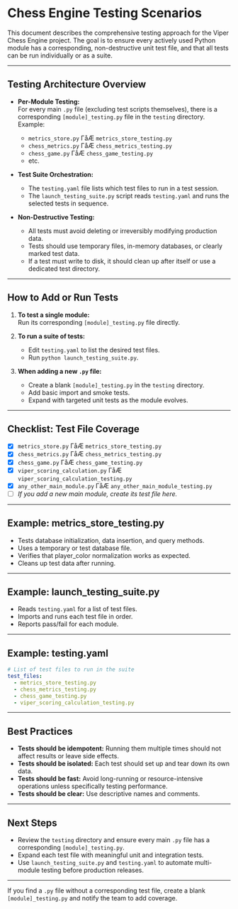 ﻿# Chess Engine Testing Scenarios

This document describes the comprehensive testing approach for the Viper Chess Engine project. The goal is to ensure every actively used Python module has a corresponding, non-destructive unit test file, and that all tests can be run individually or as a suite.

---

## Testing Architecture Overview

- **Per-Module Testing:**  
  For every main `.py` file (excluding test scripts themselves), there is a corresponding `[module]_testing.py` file in the `testing` directory.  
  Example:  
  - `metrics_store.py` ΓåÆ `metrics_store_testing.py`
  - `chess_metrics.py` ΓåÆ `chess_metrics_testing.py`
  - `chess_game.py` ΓåÆ `chess_game_testing.py`
  - etc.

- **Test Suite Orchestration:**  
  - The `testing.yaml` file lists which test files to run in a test session.
  - The `launch_testing_suite.py` script reads `testing.yaml` and runs the selected tests in sequence.

- **Non-Destructive Testing:**  
  - All tests must avoid deleting or irreversibly modifying production data.
  - Tests should use temporary files, in-memory databases, or clearly marked test data.
  - If a test must write to disk, it should clean up after itself or use a dedicated test directory.

---

## How to Add or Run Tests

1. **To test a single module:**  
   Run its corresponding `[module]_testing.py` file directly.

2. **To run a suite of tests:**  
   - Edit `testing.yaml` to list the desired test files.
   - Run `python launch_testing_suite.py`.

3. **When adding a new `.py` file:**  
   - Create a blank `[module]_testing.py` in the `testing` directory.
   - Add basic import and smoke tests.
   - Expand with targeted unit tests as the module evolves.

---

## Checklist: Test File Coverage

- [x] `metrics_store.py` ΓåÆ `metrics_store_testing.py`
- [x] `chess_metrics.py` ΓåÆ `chess_metrics_testing.py`
- [x] `chess_game.py` ΓåÆ `chess_game_testing.py`
- [x] `viper_scoring_calculation.py` ΓåÆ `viper_scoring_calculation_testing.py`
- [x] `any_other_main_module.py` ΓåÆ `any_other_main_module_testing.py`
- [ ] _If you add a new main module, create its test file here._

---

## Example: metrics_store_testing.py

- Tests database initialization, data insertion, and query methods.
- Uses a temporary or test database file.
- Verifies that player_color normalization works as expected.
- Cleans up test data after running.

---

## Example: launch_testing_suite.py

- Reads `testing.yaml` for a list of test files.
- Imports and runs each test file in order.
- Reports pass/fail for each module.

---

## Example: testing.yaml

```yaml
# List of test files to run in the suite
test_files:
  - metrics_store_testing.py
  - chess_metrics_testing.py
  - chess_game_testing.py
  - viper_scoring_calculation_testing.py
```

---

## Best Practices

- **Tests should be idempotent:** Running them multiple times should not affect results or leave side effects.
- **Tests should be isolated:** Each test should set up and tear down its own data.
- **Tests should be fast:** Avoid long-running or resource-intensive operations unless specifically testing performance.
- **Tests should be clear:** Use descriptive names and comments.

---

## Next Steps

- Review the `testing` directory and ensure every main `.py` file has a corresponding `[module]_testing.py`.
- Expand each test file with meaningful unit and integration tests.
- Use `launch_testing_suite.py` and `testing.yaml` to automate multi-module testing before production releases.

---

If you find a `.py` file without a corresponding test file, create a blank `[module]_testing.py` and notify the team to add coverage.
